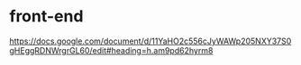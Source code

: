 # front-end

https://docs.google.com/document/d/11YaHO2c556cJyWAWp205NXY37S0gHEggRDNWrgrGL60/edit#heading=h.am9pd62hyrm8
